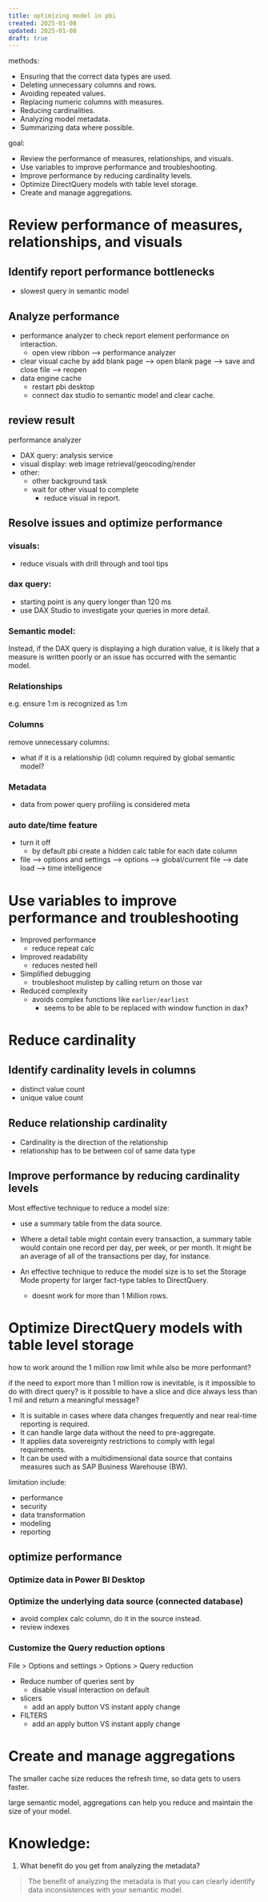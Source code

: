 ```yaml
---
title: optimizing model in pbi
created: 2025-01-08
updated: 2025-01-08
draft: true
---
```

methods:
- Ensuring that the correct data types are used.
- Deleting unnecessary columns and rows.
- Avoiding repeated values.
- Replacing numeric columns with measures.
- Reducing cardinalities.
- Analyzing model metadata.
- Summarizing data where possible.

goal:
- Review the performance of measures, relationships, and visuals.
- Use variables to improve performance and troubleshooting.
- Improve performance by reducing cardinality levels.
- Optimize DirectQuery models with table level storage.
- Create and manage aggregations.

# Review performance of measures, relationships, and visuals
## Identify report performance bottlenecks
- slowest query in semantic model 
## Analyze performance
- performance analyzer to check report element performance on interaction.
  - open view ribbon --> performance analyzer 
- clear visual cache by add blank page --> open blank page --> save and close file --> reopen
- data engine cache
  - restart pbi desktop
  - connect dax studio to semantic model and clear cache. 

## review result
performance analyzer
- DAX query: analysis service
- visual display: web image retrieval/geocoding/render
- other:
  - other background task
  - wait for other visual to complete
    - reduce visual in report.

## Resolve issues and optimize performance

### visuals:
- reduce visuals with drill through and tool tips

### dax query:
- starting point is any query longer than 120 ms
- use DAX Studio to investigate your queries in more detail.

### Semantic model:
Instead, if the DAX query is displaying a high duration value, it is likely that a measure is written poorly or an issue has occurred with the semantic model. 

### Relationships
e.g. ensure 1:m is recognized as 1:m

### Columns
remove unnecessary columns:
- what if it is a relationship (id) column required by global semantic model?

### Metadata
- data from power query profiling is considered meta

### auto date/time feature
- turn it off
  - by default pbi create a hidden calc table for each date column
- file --> options and settings --> options --> global/current file --> date load --> time intelligence

# Use variables to improve performance and troubleshooting
- Improved performance
  - reduce repeat calc 
- Improved readability
  - reduces nested hell
- Simplified debugging
  - troubleshoot mulistep by calling return on those var
- Reduced complexity
  - avoids complex functions like `earlier/earliest`
    - seems to be able to be replaced with window function in dax?

# Reduce cardinality

## Identify cardinality levels in columns
- distinct value count
- unique value count

## Reduce relationship cardinality
- Cardinality is the direction of the relationship
- relationship has to be between col of same data type

## Improve performance by reducing cardinality levels
Most effective technique to reduce a model size:
- use a summary table from the data source. 
- Where a detail table might contain every transaction, a summary table would contain one record per day, per week, or per month. It might be an average of all of the transactions per day, for instance.

- An effective technique to reduce the model size is to set the Storage Mode property for larger fact-type tables to DirectQuery. 
  - doesnt work for more than 1 Million rows.

# Optimize DirectQuery models with table level storage

how to work around the 1 million row limit while also be more performant?

if the need to export more than 1 million row is inevitable, is it impossible to do with direct query? is it possible to have a slice and dice always less than 1 mil and return a meaningful message?

- It is suitable in cases where data changes frequently and near real-time reporting is required.
- It can handle large data without the need to pre-aggregate.
- It applies data sovereignty restrictions to comply with legal requirements.
- It can be used with a multidimensional data source that contains measures such as SAP Business Warehouse (BW).

limitation include:
- performance
- security
- data transformation
- modeling
- reporting

## optimize performance

### Optimize data in Power BI Desktop

### Optimize the underlying data source (connected database)
- avoid complex calc column, do it in the source instead.
- review indexes

### Customize the Query reduction options
File > Options and settings > Options > Query reduction
- Reduce number of queries sent by
  - disable visual interaction on default
- slicers 
  - add an apply button VS instant apply change
- FILTERS 
  - add an apply button VS instant apply change

# Create and manage aggregations
The smaller cache size reduces the refresh time, so data gets to users faster.


large semantic model, aggregations can help you reduce and maintain the size of your model.

# Knowledge:
1. What benefit do you get from analyzing the metadata? 
> The benefit of analyzing the metadata is that you can clearly identify data inconsistences with your semantic model.